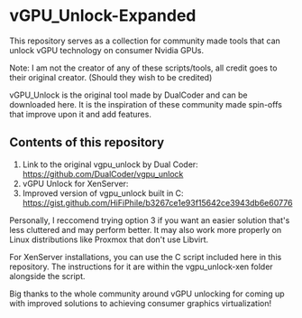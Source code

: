 # vGPU_Unlock-Expanded
This repository serves as a collection for community made tools that can unlock vGPU technology on consumer Nvidia GPUs.

Note: I am not the creator of any of these scripts/tools, all credit goes to their original creator. (Should they wish to be credited)

vGPU_Unlock is the original tool made by DualCoder and can be downloaded here. It is the inspiration of these community made spin-offs that improve upon it and add features.

## Contents of this repository
1. Link to the original vgpu_unlock by Dual Coder: https://github.com/DualCoder/vgpu_unlock
2. vGPU Unlock for XenServer: 
3. Improved version of vgpu_unlock built in C: https://gist.github.com/HiFiPhile/b3267ce1e93f15642ce3943db6e60776

Personally, I reccomend trying option 3 if you want an easier solution that's less cluttered and may perform better. It may also work more properly on Linux distributions like Proxmox that don't use Libvirt.

For XenServer installations, you can use the C script included here in this repository. The instructions for it are within the vgpu_unlock-xen folder alongside the script. 

Big thanks to the whole community around vGPU unlocking for coming up with improved solutions to achieving consumer graphics virtualization!
